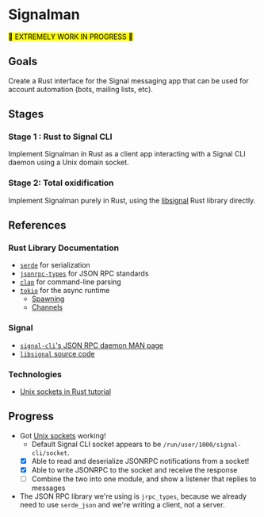 # Signalman

<mark>🚨 EXTREMELY WORK IN PROGRESS 🚨</mark>

## Goals

Create a Rust interface for the Signal messaging app that can be used for account automation (bots, mailing lists, etc).

## Stages

### Stage 1 : Rust to Signal CLI

Implement Signalman in Rust as a client app interacting with a Signal CLI daemon using a Unix domain socket.

### Stage 2: Total oxidification

Implement Signalman purely in Rust, using the [libsignal](https://github.com/signalapp/libsignal) Rust library directly.

## References

### Rust Library Documentation

- [`serde`](https://docs.rs/serde_json/latest/serde_json/index.html) for serialization
- [`jsonrpc-types`](https://lib.rs/crates/jrpc-types) for JSON RPC standards
- [`clap`](https://kbknapp.github.io/clap-rs/clap/index.html) for command-line parsing
- [`tokio`](https://docs.rs/tokio/latest/tokio/index.html) for the async runtime
  - [Spawning](https://tokio.rs/tokio/tutorial/spawning)
  - [Channels](https://tokio.rs/tokio/tutorial/channels)

### Signal

- [`signal-cli`'s JSON RPC daemon MAN page](https://github.com/AsamK/signal-cli/blob/master/man/signal-cli-jsonrpc.5.adoc)
- [`libsignal` source code](https://github.com/signalapp/libsignal)

### Technologies

- [Unix sockets in Rust tutorial](https://emmanuelbosquet.com/2022/whatsaunixsocket/)

## Progress

- Got [Unix sockets](https://emmanuelbosquet.com/2022/whatsaunixsocket/) working!
  - Default Signal CLI socket appears to be `/run/user/1000/signal-cli/socket`.
  - [x] Able to read and deserialize JSONRPC notifications from a socket!
  - [x] Able to write JSONRPC to the socket and receive the response
  - [ ] Combine the two into one module, and show a listener that replies to messages
- The JSON RPC library we're using is `jrpc_types`, because we already need to use `serde_json` and we're writing a client, not a server.
